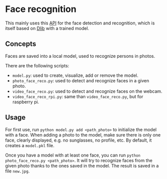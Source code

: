 # Face recognition

This mainly uses this [API](https://github.com/ageitgey/face_recognition) for the face detection and recognition, which is itself based on [Dlib](http://dlib.net/) with a trained model.

## Concepts

Faces are saved into a local model, used to recognize persons in photos.

There are the following scripts:
* `model.py`: used to create, visualize, add or remove the model.
* `photo_face_reco.py`: used to detect and recognize faces in a given photo.
* `video_face_reco.py`: used to detect and recognize faces on the webcam.
* `video_face_reco_rpi.py`: same than `video_face_reco.py`, but for raspberry pi.

## Usage

For first use, run `python model.py add <path_photo>` to initialize the model with a face. When adding a photo to the model, make sure there is only one face, clearly displayed, e.g. no sunglasses, no profile, etc.
By default, it creates a `model.pkl` file.

Once you have a model with at least one face, you can run `python photo_face_reco.py <path_photo>`. It will try to recognize faces from the given photo thanks to the ones saved in the model. The result is saved in a file `new.jpg`.
